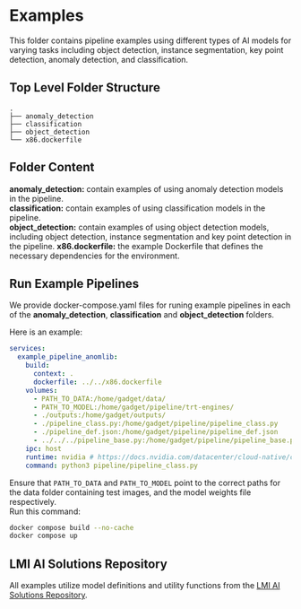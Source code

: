 # Examples

This folder contains pipeline examples using different types of AI models for varying tasks including object detection, instance segmentation, key point detection, anomaly detection, and classification.

## Top Level Folder Structure

```plaintext
.  
├── anomaly_detection  
├── classification
├── object_detection 
└── x86.dockerfile  
```

## Folder Content

**anomaly_detection:** contain examples of using anomaly detection models in the pipeline.  
**classification:** contain examples of using classification models in the pipeline.  
**object_detection:** contain examples of using object detection models, including object detection, instance segmentation and key point detection in the pipeline.
**x86.dockerfile:** the example Dockerfile that defines the necessary dependencies for the environment.

## Run Example Pipelines

We provide docker-compose.yaml files for runing example pipelines in each of the **anomaly_detection**, **classification** and **object_detection** folders.

Here is an example:

```yaml
services:
  example_pipeline_anomlib:
    build: 
      context: .
      dockerfile: ../../x86.dockerfile
    volumes:
      - PATH_TO_DATA:/home/gadget/data/
      - PATH_TO_MODEL:/home/gadget/pipeline/trt-engines/
      - ./outputs:/home/gadget/outputs/
      - ./pipeline_class.py:/home/gadget/pipeline/pipeline_class.py
      - ./pipeline_def.json:/home/gadget/pipeline/pipeline_def.json
      - ../../../pipeline_base.py:/home/gadget/pipeline/pipeline_base.py
    ipc: host
    runtime: nvidia # https://docs.nvidia.com/datacenter/cloud-native/container-toolkit/latest/install-guide.html
    command: python3 pipeline/pipeline_class.py
```

Ensure that `PATH_TO_DATA` and `PATH_TO_MODEL` point to the correct paths for the data folder containing test images, and the model weights file respectively.  
Run this command:

```bash
docker compose build --no-cache
docker compose up
```

## LMI AI Solutions Repository

All examples utilize model definitions and utility functions from the [LMI AI Solutions Repository](https://github.com/lmitechnologies/LMI_AI_Solutions).
